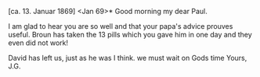  [ca. 13. Januar 1869]
 <Jan 69>*
Good morning my dear Paul.

I am glad to hear you are so well and that your papa's advice prouves useful. Broun has taken the 13 pills which you gave him in one day and they even did not work!

David has left us, just as he was I think. we must wait on Gods time  Yours, J.G.
